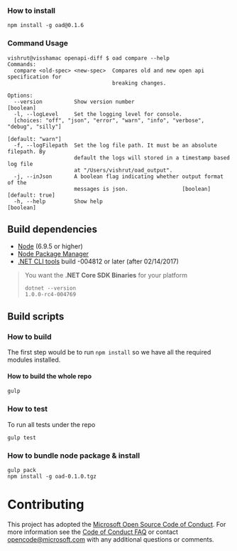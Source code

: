 ### How to install
```
npm install -g oad@0.1.6
```

### Command Usage
```
vishrut@visshamac openapi-diff $ oad compare --help
Commands:
  compare <old-spec> <new-spec>  Compares old and new open api specification for
                                 breaking changes.

Options:
  --version          Show version number                               [boolean]
  -l, --logLevel     Set the logging level for console.
  [choices: "off", "json", "error", "warn", "info", "verbose", "debug", "silly"]
                                                               [default: "warn"]
  -f, --logFilepath  Set the log file path. It must be an absolute filepath. By
                     default the logs will stored in a timestamp based log file
                     at "/Users/vishrut/oad_output".
  -j, --inJson       A boolean flag indicating whether output format of the
                     messages is json.                 [boolean] [default: true]
  -h, --help         Show help                                         [boolean]

```

## Build dependencies
- [Node](https://nodejs.org) (6.9.5 or higher)
- [Node Package Manager](https://www.npmjs.com/package/npm)
- [.NET CLI tools](https://github.com/dotnet/cli#installers-and-binaries) build -004812 or later (after 02/14/2017)
> You want the **.NET Core SDK Binaries** for your platform <br>
>
> `dotnet --version ` <br>
> ` 1.0.0-rc4-004769 ` <br>

## Build scripts
### How to build
The first step would be to run ```npm install``` so we have all the required modules installed.
#### How to build the whole repo
```
gulp
```

### How to test
To run all tests under the repo
```
gulp test
```
### How to bundle node package & install
```
gulp pack
npm install -g oad-0.1.0.tgz
```

# Contributing

This project has adopted the [Microsoft Open Source Code of Conduct](https://opensource.microsoft.com/codeofconduct/). For more information see the [Code of Conduct FAQ](https://opensource.microsoft.com/codeofconduct/faq/) or contact [opencode@microsoft.com](mailto:opencode@microsoft.com) with any additional questions or comments.
